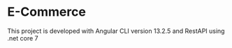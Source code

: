 # E-Commerce
This project is developed with Angular CLI version 13.2.5 and RestAPI using .net core 7
